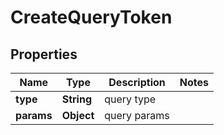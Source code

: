 

# CreateQueryToken


## Properties

| Name | Type | Description | Notes |
|------------ | ------------- | ------------- | -------------|
|**type** | **String** | query type |  |
|**params** | **Object** | query params |  |



